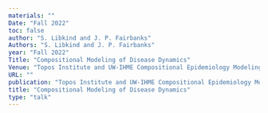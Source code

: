 ```yaml
---
materials: ""
Date: "Fall 2022"
toc: false
author: "S. Libkind and J. P. Fairbanks"
Authors: "S. Libkind and J. P. Fairbanks"
year: "Fall 2022"
Title: "Compositional Modeling of Disease Dynamics"
Venue: "Topos Institute and UW-IHME Compositional Epidemiology Modeling Working Group"
URL: ""
publication: "Topos Institute and UW-IHME Compositional Epidemiology Modeling Working Group"
title: "Compositional Modeling of Disease Dynamics"
type: "talk"
---
```



